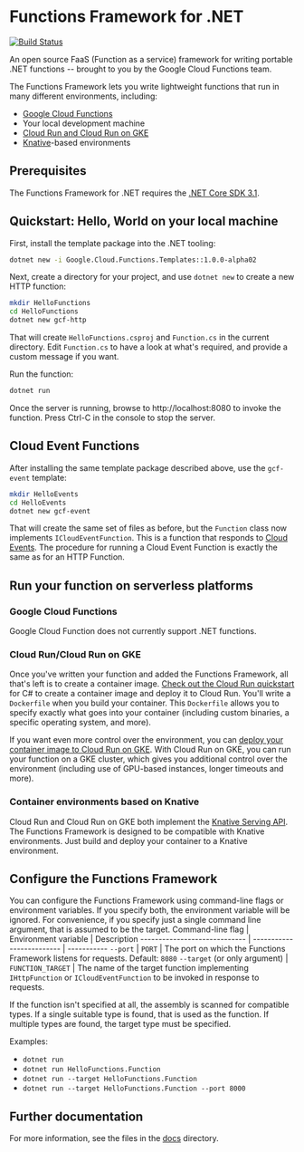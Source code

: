 # Functions Framework for .NET

[![Build Status](https://travis-ci.com/GoogleCloudPlatform/functions-framework-dotnet.svg?branch=master)](https://travis-ci.com/GoogleCloudPlatform/functions-framework-dotnet)

An open source FaaS (Function as a service) framework for writing portable
.NET functions -- brought to you by the Google Cloud Functions team.

The Functions Framework lets you write lightweight functions that run in many
different environments, including:

* [Google Cloud Functions](https://cloud.google.com/functions/)
* Your local development machine
* [Cloud Run and Cloud Run on GKE](https://cloud.google.com/run/)
* [Knative](https://github.com/knative/)-based environments

## Prerequisites

The Functions Framework for .NET requires the [.NET Core SDK 3.1](https://dotnet.microsoft.com/download).

## Quickstart: Hello, World on your local machine

First, install the template package into the .NET tooling:

```sh
dotnet new -i Google.Cloud.Functions.Templates::1.0.0-alpha02
```

Next, create a directory for your project, and use `dotnet new` to
create a new HTTP function:

```sh
mkdir HelloFunctions
cd HelloFunctions
dotnet new gcf-http
```

That will create `HelloFunctions.csproj` and `Function.cs` in
the current directory. Edit `Function.cs` to have a look at what's
required, and provide a custom message if you want.

Run the function:

```sh
dotnet run
```

Once the server is running, browse to http://localhost:8080 to
invoke the function. Press Ctrl-C in the console to stop the server.

## Cloud Event Functions

After installing the same template package described above, use the
`gcf-event` template:

```sh
mkdir HelloEvents
cd HelloEvents
dotnet new gcf-event
```

That will create the same set of files as before, but the `Function`
class now implements `ICloudEventFunction`. This is a function that
responds to [Cloud Events](https://cloudevents.io/). The procedure
for running a Cloud Event Function is exactly the same as for an
HTTP Function.

## Run your function on serverless platforms

### Google Cloud Functions

Google Cloud Function does not currently support .NET functions.

### Cloud Run/Cloud Run on GKE

Once you've written your function and added the Functions Framework, all that's
left is to create a container image. [Check out the Cloud Run
quickstart](https://cloud.google.com/run/docs/quickstarts/build-and-deploy) for
C# to create a container image and deploy it to Cloud Run. You'll write a
`Dockerfile` when you build your container. This `Dockerfile` allows you to specify
exactly what goes into your container (including custom binaries, a specific
operating system, and more).

If you want even more control over the environment, you can [deploy your
container image to Cloud Run on
GKE](https://cloud.google.com/run/docs/quickstarts/prebuilt-deploy-gke). With
Cloud Run on GKE, you can run your function on a GKE cluster, which gives you
additional control over the environment (including use of GPU-based instances,
longer timeouts and more).

### Container environments based on Knative

Cloud Run and Cloud Run on GKE both implement the [Knative Serving
API](https://www.knative.dev/docs/). The Functions Framework is designed to be
compatible with Knative environments. Just build and deploy your container to a
Knative environment.

## Configure the Functions Framework

You can configure the Functions Framework using command-line flags or
environment variables. If you specify both, the environment variable will be
ignored. For convenience, if you specify just a single command line
argument, that is assumed to be the target.
Command-line flag             | Environment variable      | Description
----------------------------- | ------------------------- | -----------
`--port`                      | `PORT`                    | The port on which the Functions Framework listens for requests. Default: `8080`
`--target` (or only argument) | `FUNCTION_TARGET`         | The name of the target function implementing `IHttpFunction` or `ICloudEventFunction` to be invoked in response to requests.


If the function isn't specified at all, the assembly is scanned for
compatible types. If a single suitable type is found, that is used
as the function. If multiple types are found, the target type must
be specified.

Examples:

- `dotnet run`
- `dotnet run HelloFunctions.Function`
- `dotnet run --target HelloFunctions.Function`
- `dotnet run --target HelloFunctions.Function --port 8000`

## Further documentation

For more information, see the files in the [docs](docs) directory.
